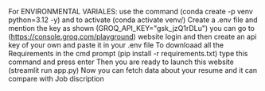 For ENVIRONMENTAL VARIALES:
use the command (conda create -p venv python=3.12 -y)
and to activate (conda activate venv/)
Create a .env file and mention the key as shown (GROQ_API_KEY="gsk_jzQ1rDLu")
you can go to (https://console.groq.com/playground) website login and then create an api key of your own and paste it in your .env file
To downloaad all the Requirements in the cmd prompt (pip install -r requirements.txt) type this command and press enter
Then you are ready to launch this website (streamlit run app.py)
Now you can fetch data about your resume and it can compare with Job discription

